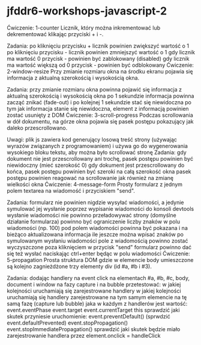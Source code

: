 # jfddr6-workshops-javascript-2


Ćwiczenie: 1-counter
Licznik, który można inkrementować lub dekrementować klikając przyciski + i -.

Zadania:
po kliknięciu przycisku + licznik powinien zwiększyć wartość o 1
po kliknięciu przycisku - licznik powinien zmniejszyć wartość o 1
gdy licznik ma wartość 0 przycisk - powinien być zablokowany (disabled)
gdy licznik ma wartość większą od 0 przycisk - powinien być odblokowany
Ćwiczenie: 2-window-resize
Przy zmianie rozmiaru okna na środku ekranu pojawia się informacja z aktualną szerokością i wysokością okna.

Zadania:
przy zmianie rozmiaru okna powinna pojawić się informacja z aktualną szerokością i wysokością okna
po 1 sekundzie informacja powinna zacząć znikać (fade-out) i po kolejnej 1 sekundzie stać się niewidoczna
po tym jak informacja stanie się niewidoczna, element z informacją powinien zostać usunięty z DOM
Ćwiczenie: 3-scroll-progress
Podczas scrollowania w dół dokumentu, na górze okna pojawia się pasek postępu pokazujący jak daleko przescrollowano.

Uwagi:
plik js zawiera kod generujący losową treść strony (używając wyrazów związanych z programowaniem) i używa go do wygenerowania wysokiego bloku tekstu, aby można było scrollować stronę
Zadania:
gdy dokument nie jest przescrollowany ani trochę, pasek postępu powinien być niewidoczny (mieć szerokość 0)
gdy dokument jest przescrollowany do końca, pasek postępu powinien być szeroki na całą szerokość okna
pasek postępu powinien reagować na scrollowanie jak również na zmianę wielkości okna
Ćwiczenie: 4-message-form
Prosty formularz z jednym polem textarea na wiadomość i przyciskiem "send".

Zadania:
formularz nie powinien nigdzie wysyłać wiadomości, a jedynie symulować jej wysłanie poprzez wypisanie wiadomości do konsoli devtools
wysłanie wiadomości nie powinno przeładowywać strony (domyślne działanie formularza)
powinno być ograniczenie liczby znaków w polu wiadomości (np. 100)
pod polem wiadomości powinna być pokazana i na bieżąco aktualizowana informacja ile jeszcze można wpisać znaków
po symulowanym wysłaniu wiadomości pole z wiadomością powinno zostać wyczyszczone
poza kliknięciem w przycisk "send" formularz powinno dać się też wysłać naciskając ctrl+enter będąc w polu wiadomości
Ćwiczenie: 5-propagation
Prosta struktura DOM gdzie w elemencie body umieszczone są kolejno zagnieżdżone trzy elementy div (id #a, #b i #3).

Zadania:
dodając handlery na event click na elementach #a, #b, #c, body, document i window na fazy capture i na bubble przetestować:
w jakiej kolejności uruchamiają się zarejestrowane handlery
w jakiej kolejności uruchamiają się handlery zarejestrowane na tym samym elemencie na tę samą fazę (capture lub bubble)
jaka w każdym z handlerów jest wartość:
event.eventPhase
event.target
event.currentTarget
this
sprawdzić jaki skutek przyniesie uruchomienie:
event.preventDefault() (sprwdzić event.defaultPrevented)
event.stopPropagation()
event.stopImmediatePropagation()
sprawdzić jaki skutek będzie miało zarejestrowanie handlera przez element.onclick = handleClick
